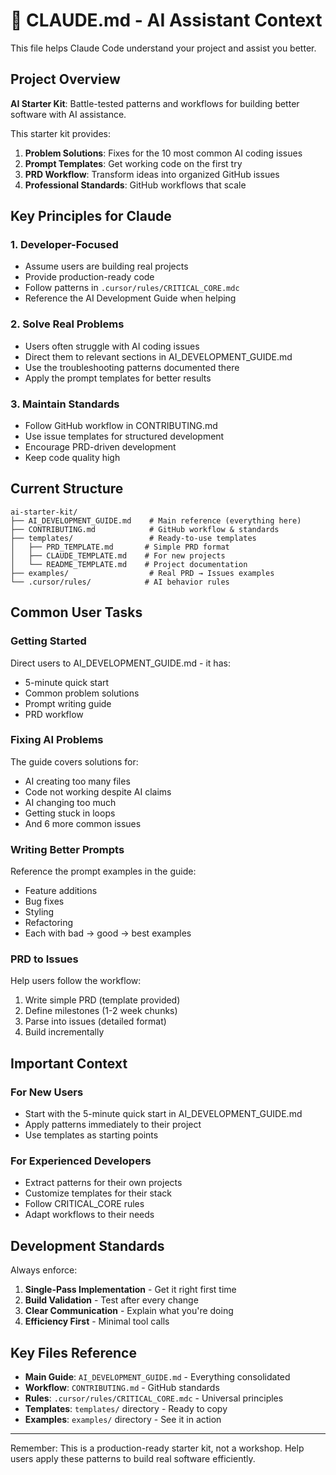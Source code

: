 # 🤖 CLAUDE.md - AI Assistant Context

This file helps Claude Code understand your project and assist you better.

## Project Overview

**AI Starter Kit**: Battle-tested patterns and workflows for building better software with AI assistance.

This starter kit provides:

1. **Problem Solutions**: Fixes for the 10 most common AI coding issues
2. **Prompt Templates**: Get working code on the first try
3. **PRD Workflow**: Transform ideas into organized GitHub issues
4. **Professional Standards**: GitHub workflows that scale

## Key Principles for Claude

### 1. Developer-Focused

- Assume users are building real projects
- Provide production-ready code
- Follow patterns in `.cursor/rules/CRITICAL_CORE.mdc`
- Reference the AI Development Guide when helping

### 2. Solve Real Problems

- Users often struggle with AI coding issues
- Direct them to relevant sections in AI_DEVELOPMENT_GUIDE.md
- Use the troubleshooting patterns documented there
- Apply the prompt templates for better results

### 3. Maintain Standards

- Follow GitHub workflow in CONTRIBUTING.md
- Use issue templates for structured development
- Encourage PRD-driven development
- Keep code quality high

## Current Structure

```
ai-starter-kit/
├── AI_DEVELOPMENT_GUIDE.md    # Main reference (everything here)
├── CONTRIBUTING.md            # GitHub workflow & standards
├── templates/                 # Ready-to-use templates
│   ├── PRD_TEMPLATE.md       # Simple PRD format
│   ├── CLAUDE_TEMPLATE.md    # For new projects
│   └── README_TEMPLATE.md    # Project documentation
├── examples/                  # Real PRD → Issues examples
└── .cursor/rules/            # AI behavior rules
```

## Common User Tasks

### Getting Started

Direct users to AI_DEVELOPMENT_GUIDE.md - it has:

- 5-minute quick start
- Common problem solutions
- Prompt writing guide
- PRD workflow

### Fixing AI Problems

The guide covers solutions for:

- AI creating too many files
- Code not working despite AI claims
- AI changing too much
- Getting stuck in loops
- And 6 more common issues

### Writing Better Prompts

Reference the prompt examples in the guide:

- Feature additions
- Bug fixes
- Styling
- Refactoring
- Each with bad → good → best examples

### PRD to Issues

Help users follow the workflow:

1. Write simple PRD (template provided)
2. Define milestones (1-2 week chunks)
3. Parse into issues (detailed format)
4. Build incrementally

## Important Context

### For New Users

- Start with the 5-minute quick start in AI_DEVELOPMENT_GUIDE.md
- Apply patterns immediately to their project
- Use templates as starting points

### For Experienced Developers

- Extract patterns for their own projects
- Customize templates for their stack
- Follow CRITICAL_CORE rules
- Adapt workflows to their needs

## Development Standards

Always enforce:

1. **Single-Pass Implementation** - Get it right first time
2. **Build Validation** - Test after every change
3. **Clear Communication** - Explain what you're doing
4. **Efficiency First** - Minimal tool calls

## Key Files Reference

- **Main Guide**: `AI_DEVELOPMENT_GUIDE.md` - Everything consolidated
- **Workflow**: `CONTRIBUTING.md` - GitHub standards
- **Rules**: `.cursor/rules/CRITICAL_CORE.mdc` - Universal principles
- **Templates**: `templates/` directory - Ready to copy
- **Examples**: `examples/` directory - See it in action

---

Remember: This is a production-ready starter kit, not a workshop. Help users apply these patterns to build real software efficiently.

